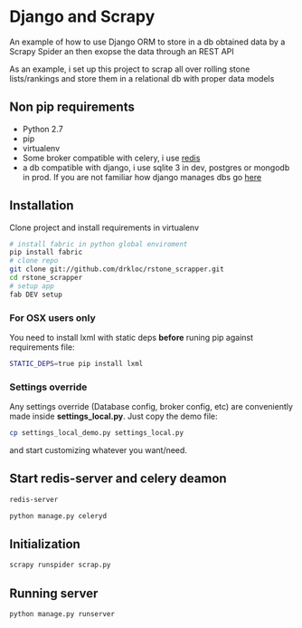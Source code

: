 # Django and Scrapy

An example of how to use Django ORM to store in a db obtained data by a Scrapy Spider an then exopse the data through an REST API

As an example, i set up this project to scrap all over rolling stone lists/rankings and store them in a relational db with proper data models
 
## Non pip requirements

+ Python 2.7
+ pip
+ virtualenv
+ Some broker compatible with celery, i use [redis](http://redis.io)
+ a db compatible with django, i use sqlite 3 in dev, postgres or mongodb in prod. If you are not familiar how django manages dbs go [here](https://docs.djangoproject.com/en/1.3/ref/databases/)

## Installation

Clone project and install requirements in virtualenv

```bash
# install fabric in python global enviroment
pip install fabric
# clone repo
git clone git://github.com/drkloc/rstone_scrapper.git
cd rstone_scrapper
# setup app
fab DEV setup
```

### For OSX users only

You need to install lxml with static deps **before** runing pip against requirements file:

```bash
STATIC_DEPS=true pip install lxml
```

### Settings override

Any settings override (Database config, broker config, etc) are conveniently made inside **settings_local.py**. Just copy the demo file:

```bash
cp settings_local_demo.py settings_local.py
```

and start customizing whatever you want/need.

## Start redis-server and celery deamon

```bash
redis-server
```

```bash
python manage.py celeryd
```

## Initialization

```bash
scrapy runspider scrap.py
```

## Running server
```bash
python manage.py runserver
```